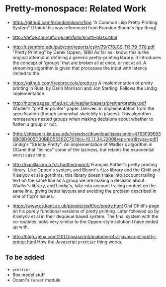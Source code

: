 # Pretty-monospace: Related Work

- https://github.com/brandonbloom/fipp "A Common Lisp Pretty Printing
  System" (I think this was referenced from Brandon Bloom's fipp
  thing)

- http://defoe.sourceforge.net/folio/knuth-plass.html

- http://i.stanford.edu/pub/cstr/reports/cs/tr/79/770/CS-TR-79-770.pdf
  "Pretty Printing" by Derek Oppen, 1980 As far as I know, this is the
  original attempt at defining a generic pretty-printing library. It
  introduces the concept of 'groups' that are broken all at once, or
  not at all. A streaming algorithm is given that processes the input
  with latency limited to the

- https://github.com/freebroccolo/pretty.rs A implementation of pretty
  printing in Rust, by Darin Morrison and Jon Sterling. Follows the
  Lindig implementation.

- http://homepages.inf.ed.ac.uk/wadler/papers/prettier/prettier.pdf
  Wadler's "prettier printer" paper. Derives an implementation from
  the specification (though somewhat sketchily in places). This
  algorithm remeasures nested groups when making decisions about
  whether to flatten a group or not.

- [http://citeseerx.ist.psu.edu/viewdoc/download;jsessionid=4753F995936BCBD605D00BBC55292C70?doi=10.1.1.34.2200&rep=rep1&type=pdf]
  Lindig's "Strictly Pretty". An implementation of Wadler's algorithm
  in OCaml that "inlines" some of the laziness, but retains the
  exponential worst case time.

- http://pauillac.inria.fr/~fpottier/pprint/ François Pottier's pretty
  printing library. Like Oppen's system, and Bloom's `fipp` library
  and the Chitil and Kiselyov et al algorithms, this library doesn't
  take into account trailing text on the same line as a group we are
  making a decision about. Wadler's library, and Lindig's, take into
  account trailing context on the same line, giving better layouts and
  avoiding the problem described in one of fipp's issues.

- https://www.cs.kent.ac.uk/people/staff/oc/pretty.html Olaf Chitil's
  page on his purely functional versions of pretty printing. Later
  followed up by Kiselyov et al in their dequeue based system. The
  final system with the co-routines looks very similar to the
  Oppen-style solution I have ended up with.

- http://blog.vjeux.com/2017/javascript/anatomy-of-a-javascript-pretty-printer.html
  How the Javascript `prettier` thing works.

## To be added

- `prettier`
- Box model stuff
- Ocaml's `Format` module

